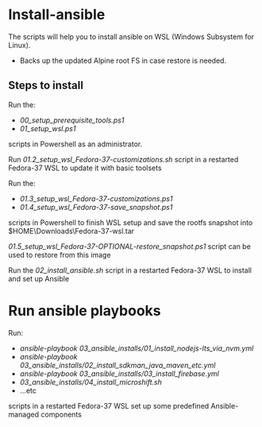 # Install-ansible
The scripts will help you to install ansible on WSL (Windows Subsystem for Linux).

- Backs up the updated Alpine root FS in case restore is needed.

## Steps to install


Run the:
- *00_setup_prerequisite_tools.ps1*
- *01_setup_wsl.ps1*

scripts in Powershell as an administrator.

Run *01.2_setup_wsl_Fedora-37-customizations.sh* script in a restarted Fedora-37 WSL to update it with basic toolsets

Run the:
- *01.3_setup_wsl_Fedora-37-customizations.ps1*
- *01.4_setup_wsl_Fedora-37-save_snapshot.ps1*

scripts in Powershell to finish WSL setup and save the rootfs snapshot into $HOME\Downloads\Fedora-37-wsl.tar

*01.5_setup_wsl_Fedora-37-OPTIONAL-restore_snapshot.ps1* script can be used to restore from this image

Run the *02_install_ansible.sh* script in a restarted Fedora-37 WSL to install and set up Ansible


# Run ansible playbooks

Run:
- *ansible-playbook 03_ansible_installs/01_install_nodejs-lts_via_nvm.yml*
- *ansible-playbook 03_ansible_installs/02_install_sdkman_java_maven_etc.yml*
- *ansible-playbook 03_ansible_installs/03_install_firebase.yml*
- *03_ansible_installs/04_install_microshift.sh*
- ...etc

scripts in a restarted Fedora-37 WSL set up some predefined Ansible-managed components
